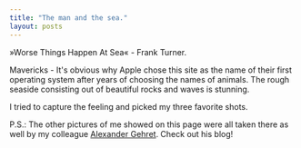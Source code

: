 ```yaml
---
title: "The man and the sea."
layout: posts
---
```


&raquo;Worse Things Happen At Sea&laquo; - Frank Turner. 

<!--more-->

Mavericks - It's obvious why Apple chose this site as the name of their first operating system after years of choosing the names of animals. The rough seaside consisting out of beautiful rocks and waves is stunning.

I tried to capture the feeling and picked my three favorite shots.

P.S.: The other pictures of me showed on this page were all taken there as well by my colleague [Alexander Gehret](http://www.lanzone.eu). Check out his blog!
